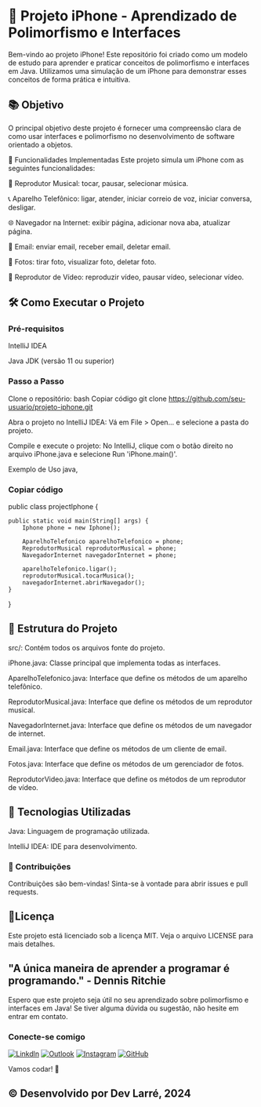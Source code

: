 
# 📱 Projeto iPhone - Aprendizado de Polimorfismo e Interfaces
Bem-vindo ao projeto iPhone! Este repositório foi criado como um modelo de estudo para aprender e praticar conceitos de polimorfismo e interfaces em Java. Utilizamos uma simulação de um iPhone para demonstrar esses conceitos de forma prática e intuitiva.

## 📚 Objetivo
O principal objetivo deste projeto é fornecer uma compreensão clara de como usar interfaces e polimorfismo no desenvolvimento de software orientado a objetos.

🔧 Funcionalidades Implementadas
Este projeto simula um iPhone com as seguintes funcionalidades:

🎵 Reprodutor Musical: tocar, pausar, selecionar música.

📞 Aparelho Telefônico: ligar, atender, iniciar correio de voz, iniciar conversa, desligar.

🌐 Navegador na Internet: exibir página, adicionar nova aba, atualizar página.

📧 Email: enviar email, receber email, deletar email.

📸 Fotos: tirar foto, visualizar foto, deletar foto.

🎥 Reprodutor de Vídeo: reproduzir vídeo, pausar vídeo, selecionar vídeo.

## 🛠️ Como Executar o Projeto
### Pré-requisitos
IntelliJ IDEA

Java JDK (versão 11 ou superior)

### Passo a Passo
Clone o repositório:
bash
Copiar código
git clone https://github.com/seu-usuario/projeto-iphone.git

Abra o projeto no IntelliJ IDEA:
Vá em File > Open... e selecione a pasta do projeto.

Compile e execute o projeto:
No IntelliJ, clique com o botão direito no arquivo iPhone.java e selecione Run 'iPhone.main()'.

Exemplo de Uso java,
### Copiar código
public class projectIphone {

    public static void main(String[] args) {
        Iphone phone = new Iphone();

        AparelhoTelefonico aparelhoTelefonico = phone;
        ReprodutorMusical reprodutorMusical = phone;
        NavegadorInternet navegadorInternet = phone;

        aparelhoTelefonico.ligar();
        reprodutorMusical.tocarMusica();
        navegadorInternet.abrirNavegador();
    }
}

## 📑 Estrutura do Projeto
src/: Contém todos os arquivos fonte do projeto.

iPhone.java: Classe principal que implementa todas as interfaces.

AparelhoTelefonico.java: Interface que define os métodos de um aparelho telefônico.

ReprodutorMusical.java: Interface que define os métodos de um reprodutor musical.

NavegadorInternet.java: Interface que define os métodos de um navegador de internet.

Email.java: Interface que define os métodos de um cliente de email.

Fotos.java: Interface que define os métodos de um gerenciador de fotos.

ReprodutorVideo.java: Interface que define os métodos de um reprodutor de vídeo.

## 🚀 Tecnologias Utilizadas
Java: Linguagem de programação utilizada.

IntelliJ IDEA: IDE para desenvolvimento.

### 🤝 Contribuições
Contribuições são bem-vindas! Sinta-se à vontade para abrir issues e pull requests.

## 📜Licença
Este projeto está licenciado sob a licença MIT. Veja o arquivo LICENSE para mais detalhes.

## "A única maneira de aprender a programar é programando." - Dennis Ritchie

Espero que este projeto seja útil no seu aprendizado sobre polimorfismo e interfaces em Java! Se tiver alguma dúvida ou sugestão, não hesite em entrar em contato.

### Conecte-se comigo

[![Linkdln](https://img.shields.io/badge/LinkedIn-0077B5?style=for-the-badge&logo=linkedin&logoColor=white)](https://www.linkedin.com/in/douglas-rodrigues-larré-a59637231/)
[![Outlook](https://img.shields.io/badge/Microsoft_Outlook-0078D4?style=for-the-badge&logo=microsoft-outlook&logoColor=white)](dev.larre@outlook.com)
[![Instagram](https://img.shields.io/badge/Instagram-E4405F?style=for-the-badge&logo=instagram&logoColor=white)](https://www.instagram.com/dev_larre)
[![GitHub](https://img.shields.io/badge/GitHub-100000?style=for-the-badge&logo=github&logoColor=white)](https://github.com/DevLarre)

Vamos codar! 🚀

## © Desenvolvido por Dev Larré, 2024